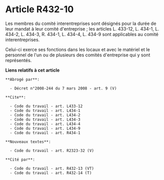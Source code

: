 # Article R432-10

Les membres du comité interentreprises sont désignés pour la durée de leur mandat à leur comité d'entreprise ; les articles
L. 433-12, L. 434-1, L. 434-2, L. 434-3, R. 434-1, L. 434-4, L. 434-9 sont applicables au comité interentreprises.

Celui-ci exerce ses fonctions dans les locaux et avec le matériel et le personnel de l'un ou de plusieurs des comités
d'entreprise qui y sont représentés.

**Liens relatifs à cet article**

	**Abrogé par**:

	  - Décret n°2008-244 du 7 mars 2008 - art. 9 (V)

	**Cite**:

	  - Code du travail - art. L433-12
	  - Code du travail - art. L434-1
	  - Code du travail - art. L434-2
	  - Code du travail - art. L434-3
	  - Code du travail - art. L434-4
	  - Code du travail - art. L434-9
	  - Code du travail - art. R434-1

	**Nouveaux textes**:

	  - Code du travail - art. R2323-32 (V)

	**Cité par**:

	  - Code du travail - art. R432-13 (VT)
	  - Code du travail - art. R432-14 (T)
